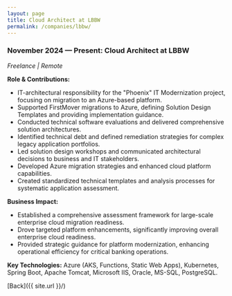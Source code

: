 ```yaml
---
layout: page
title: Cloud Architect at LBBW
permalink: /companies/lbbw/
---
```


### November 2024 — Present: Cloud Architect at LBBW

*Freelance \| Remote*

**Role & Contributions:**

- IT-architectural responsibility for the "Phoenix" IT Modernization project, focusing on migration
  to an Azure-based platform.
- Supported FirstMover migrations to Azure, defining Solution Design Templates and providing
  implementation guidance.
- Conducted technical software evaluations and delivered comprehensive solution architectures.
- Identified technical debt and defined remediation strategies for complex legacy application
  portfolios.
- Led solution design workshops and communicated architectural decisions to business and IT
  stakeholders.
- Developed Azure migration strategies and enhanced cloud platform capabilities.
- Created standardized technical templates and analysis processes for systematic application
  assessment.

**Business Impact:**

- Established a comprehensive assessment framework for large-scale enterprise cloud migration
  readiness.
- Drove targeted platform enhancements, significantly improving overall enterprise cloud readiness.
- Provided strategic guidance for platform modernization, enhancing operational efficiency for
  critical banking operations.

**Key Technologies:**
Azure (AKS, Functions, Static Web Apps), Kubernetes, Spring Boot, Apache Tomcat, Microsoft IIS,
Oracle, MS-SQL, PostgreSQL.

[Back]({{ site.url }}/)
